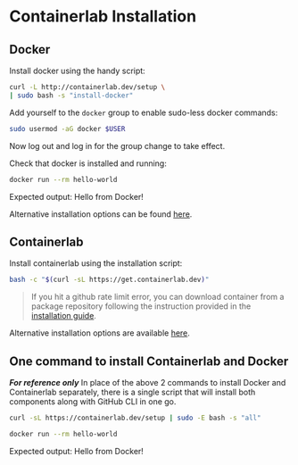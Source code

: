 # Containerlab Installation

## Docker

Install docker using the handy script:

```bash
curl -L http://containerlab.dev/setup \
| sudo bash -s "install-docker"
```

Add yourself to the `docker` group to enable sudo-less docker commands:

```bash
sudo usermod -aG docker $USER
```

Now log out and log in for the group change to take effect.

Check that docker is installed and running:

```bash
docker run --rm hello-world
```

Expected output: Hello from Docker!

Alternative installation options can be found [here](https://docs.docker.com/engine/install/).

## Containerlab

Install containerlab using the installation script:

```bash
bash -c "$(curl -sL https://get.containerlab.dev)"
```

> If you hit a github rate limit error, you can download container from a package repository following the instruction provided in the [installation guide](https://containerlab.dev/install/#package-managers).

Alternative installation options are available [here](https://containerlab.dev/install/).

## One command to install Containerlab and Docker

***For reference only***
In place of the above 2 commands to install Docker and Containerlab separately, there is a single script that will install both components along with GitHub CLI in one go.

```bash
curl -sL https://containerlab.dev/setup | sudo -E bash -s "all"
```

```bash
docker run --rm hello-world
```

Expected output: Hello from Docker!
